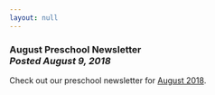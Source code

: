 ```yaml
---
layout: null
---
```


<h3 class="ui header">
  August Preschool Newsletter
  <div class="sub header">
    <i>Posted August 9, 2018</i>
  </div>
</h3>

Check out our preschool newsletter for
<a href="{{ site.baseurl }}/assets/newsletters/COH August 2018 Newsletter.pdf">August 2018</a>.
